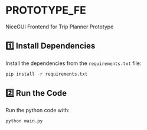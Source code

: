 # PROTOTYPE_FE
NiceGUI Frontend for Trip Planner Prototype

## 1️⃣ Install Dependencies
Install the dependencies from the ```requirements.txt``` file:
```python
pip install -r requirements.txt
```
## 2️⃣ Run the Code
Run the python code with:
```python
python main.py
```